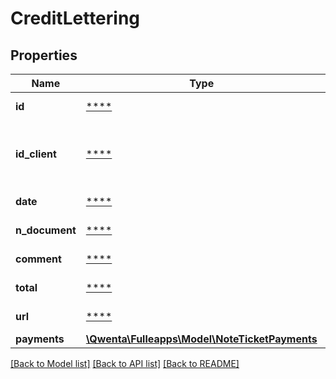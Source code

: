 # CreditLettering

## Properties
Name | Type | Description | Notes
------------ | ------------- | ------------- | -------------
**id** | [****](.md) | Identifiant du lettrage | [optional] 
**id_client** | [****](.md) | Identifiant du compte client associé au lettrage | [optional] 
**date** | [****](.md) | Date du lettrage | [optional] 
**n_document** | [****](.md) | Référence du lettrage | [optional] 
**comment** | [****](.md) | Commentaire du lettrage | [optional] 
**total** | [****](.md) | Montant total du lettrage | [optional] 
**url** | [****](.md) | URL du document | [optional] 
**payments** | [**\Qwenta\Fulleapps\Model\NoteTicketPayments**](NoteTicketPayments.md) |  | [optional] 

[[Back to Model list]](../../README.md#documentation-for-models) [[Back to API list]](../../README.md#documentation-for-api-endpoints) [[Back to README]](../../README.md)

